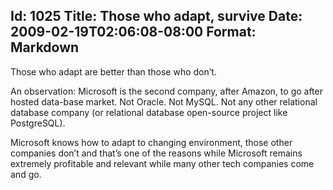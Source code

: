 Id: 1025
Title: Those who adapt, survive
Date: 2009-02-19T02:06:08-08:00
Format: Markdown
--------------
Those who adapt are better than those who don’t.

An observation: Microsoft is the second company, after Amazon, to go
after hosted data-base market. Not Oracle. Not MySQL. Not any other
relational database company (or relational database open-source project
like PostgreSQL).

Microsoft knows how to adapt to changing environment, those other
companies don’t and that’s one of the reasons while Microsoft remains
extremely profitable and relevant while many other tech companies come
and go.
